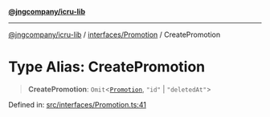 [**@jngcompany/icru-lib**](../../../README.md)

***

[@jngcompany/icru-lib](../../../README.md) / [interfaces/Promotion](../README.md) / CreatePromotion

# Type Alias: CreatePromotion

> **CreatePromotion**: `Omit`\<[`Promotion`](../interfaces/Promotion.md), `"id"` \| `"deletedAt"`\>

Defined in: [src/interfaces/Promotion.ts:41](https://github.com/jngcompany/icru-lib/blob/d3a4d9c24074b22f396121b6f6d7c5106c66ae75/src/interfaces/Promotion.ts#L41)
